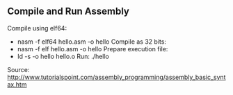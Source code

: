 ## Compile and Run Assembly

Compile using elf64:
- nasm -f elf64 hello.asm -o hello
Compile as 32 bits: 
- nasm -f elf hello.asm -o hello
Prepare execution file:
- ld -s -o hello hello.o
Run:
./hello

Source: http://www.tutorialspoint.com/assembly_programming/assembly_basic_syntax.htm
